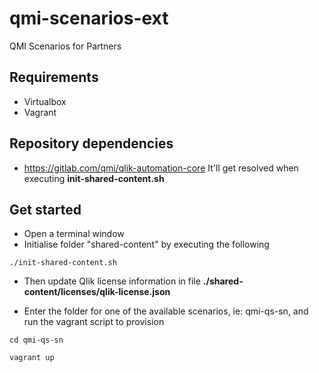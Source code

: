 # qmi-scenarios-ext

QMI Scenarios for Partners

## Requirements
* Virtualbox
* Vagrant

## Repository dependencies
* https://gitlab.com/qmi/qlik-automation-core
It'll get resolved when executing **init-shared-content.sh**

## Get started
* Open a terminal window
* Initialise folder "shared-content" by executing the following

```
./init-shared-content.sh

```

* Then update Qlik license information in file **./shared-content/licenses/qlik-license.json**

* Enter the folder for one of the available scenarios, ie: qmi-qs-sn, and run the vagrant script to provision
```
cd qmi-qs-sn
```
```
vagrant up
```


